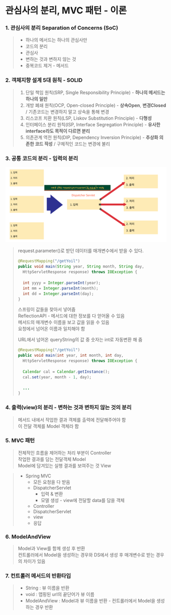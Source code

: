 # 관심사의 분리, MVC 패턴 - 이론

### 1. 관심사의 분리 Separation of Concerns (SoC)
>- 하나의 메서드는 하나의 관심사만
>- 코드의 분리
>  - 관심사
>  - 변하는 것과 변하지 않는 것
>  - 중복코드 제거 - 메서드

### 2. 객체지향 설계 5대 원칙 - SOLID
>1. 단일 책임 원칙(SRP, Single Responsibility Principle) - **하나의 메서드는 하나의 일만**
>2. 개방 폐쇄 원칙(OCP, Open-closed Principle) - **상속Open**, **변경Closed** / 기존코드는 변경하지 말고 상속을 통해 변경
>3. 리스코프 치환 원칙(LSP, Liskov Substitution Principle) - **다형성** 
>4. 인터페이스 분리 원칙(ISP, Interface Segregation Principle) - **유사한 interface라도 목적이 다르면 분리**
>5. 의존관계 역전 원칙(DIP, Dependency Inversion Principle) - **추상화 의존한 코드 작성** / 구체적인 코드는 변경에 불리

### 3. 공통 코드의 분리 - 입력의 분리
![입력의 분리](../img/입력의분리.png)
> request.parameter()로 받던 데이터를 매개변수에서 받을 수 있다.
> ```java
> @RequestMapping("/getYoil")
> public void main(String year, String month, String day,
>   HttpServletResponse response) throws IOException {
>   
>   int yyyy = Integer.parseInt(year);
>   int mm = Integer.parseInt(month);
>   int dd = Integer.parseInt(day);
> }
>```
> 스프링이 값들을 찾아서 넣어줌  
> ReflectionAPI - 메서드에 대한 정보를 다 얻어올 수 있음  
> 메서드의 매개변수 이름을 보고 값을 읽을 수 있음  
> 요청에서 넘어온 이름과 일치해야 함
> 
> URL에서 넘어온 queryString의 값 중 숫자는 int로 자동변환 해 줌
>```java
> @RequestMapping("/getYoil")
> public void main(int year, int month, int day,
>   HttpServletResponse response) throws IOException {
>   
>   Calendar cal = Calendar.getInstance();
>   cal.set(year, month - 1, day);
>   
>   ...
> } 
>```

### 4. 출력(view)의 분리 - 변하는 것과 변하지 않는 것의 분리
> 메서드 내에서 작업한 결과 객체를 출력에 전달해주어야 함  
> 이 전달 객체를 Model 객체라 함

### 5. MVC 패턴
> 전체적인 흐름을 제어하는 처리 부분이 Controller   
> 작업한 결과를 담는 전달객체 Model  
> Model에 담겨있는 실행 결과를 보여주는 것 View 

> - Spring MVC
>   - 모든 요청을 다 받음 
>   - DispatcherServlet
>     - 입력 & 변환
>     - 모델 생성 - view에 전달할 data를 담을 객체
>   - Controller
>   - DispatcherServlet
>   - view
>   - 응답

### 6. ModelAndView
> Model과 View를 함께 생성 후 반환  
> 컨트롤러에서 Model을 생성하는 경우와 DS에서 생성 후 매개변수로 받는 경우의 차이가 있음  

### 7. 컨트롤러 메서드의 반환타입
> - String : 뷰 이름을 반환
> - void : 맵핑된 url의 끝단어가 뷰 이름
> - ModelAndView : Model과 뷰 이름을 반환 - 컨트롤러에서 Model을 생성하는 경우 반환